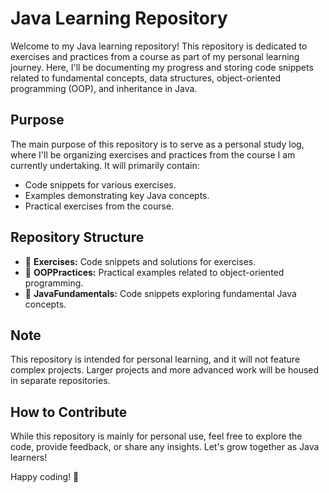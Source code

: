# Java Learning Repository

Welcome to my Java learning repository! This repository is dedicated to exercises and practices from a course as part of my personal learning journey. Here, I'll be documenting my progress and storing code snippets related to fundamental concepts, data structures, object-oriented programming (OOP), and inheritance in Java.

## Purpose

The main purpose of this repository is to serve as a personal study log, where I'll be organizing exercises and practices from the course I am currently undertaking. It will primarily contain:

- Code snippets for various exercises.
- Examples demonstrating key Java concepts.
- Practical exercises from the course.

## Repository Structure

- 📁 **Exercises:** Code snippets and solutions for exercises.
- 📁 **OOPPractices:** Practical examples related to object-oriented programming.
- 📁 **JavaFundamentals:** Code snippets exploring fundamental Java concepts.

## Note

This repository is intended for personal learning, and it will not feature complex projects. Larger projects and more advanced work will be housed in separate repositories.

## How to Contribute

While this repository is mainly for personal use, feel free to explore the code, provide feedback, or share any insights. Let's grow together as Java learners!

Happy coding! 🚀  
